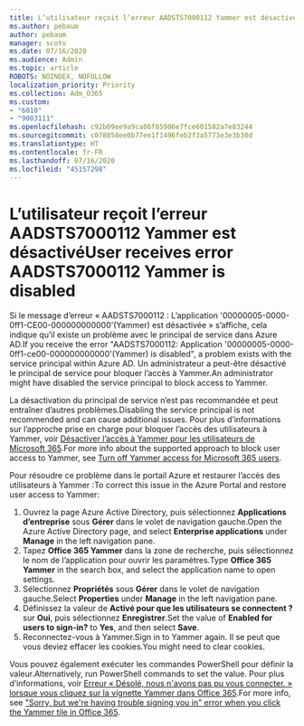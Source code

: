 ```yaml
---
title: L’utilisateur reçoit l’erreur AADSTS7000112 Yammer est désactivé
ms.author: pebaum
author: pebaum
manager: scotv
ms.date: 07/16/2020
ms.audience: Admin
ms.topic: article
ROBOTS: NOINDEX, NOFOLLOW
localization_priority: Priority
ms.collection: Adm_O365
ms.custom:
- "6010"
- "9003111"
ms.openlocfilehash: c92b09ee9a9ca06f85906e7fce601582a7e83244
ms.sourcegitcommit: c078058ee0b77ee1f1496feb2f3a5773e3e3b30d
ms.translationtype: HT
ms.contentlocale: fr-FR
ms.lasthandoff: 07/16/2020
ms.locfileid: "45157298"
---
```

# <a name="user-receives-error-aadsts7000112-yammer-is-disabled"></a><span data-ttu-id="8d2c2-102">L’utilisateur reçoit l’erreur AADSTS7000112 Yammer est désactivé</span><span class="sxs-lookup"><span data-stu-id="8d2c2-102">User receives error AADSTS7000112 Yammer is disabled</span></span>

<span data-ttu-id="8d2c2-103">Si le message d’erreur « AADSTS7000112 : L’application '00000005-0000-0ff1-CE00-000000000000'(Yammer) est désactivée » s’affiche, cela indique qu’il existe un problème avec le principal de service dans Azure AD.</span><span class="sxs-lookup"><span data-stu-id="8d2c2-103">If you receive the error "AADSTS7000112: Application '00000005-0000-0ff1-ce00-000000000000'(Yammer) is disabled", a problem exists with the service principal within Azure AD.</span></span> <span data-ttu-id="8d2c2-104">Un administrateur a peut-être désactivé le principal de service pour bloquer l’accès à Yammer.</span><span class="sxs-lookup"><span data-stu-id="8d2c2-104">An administrator might have disabled the service principal to block access to Yammer.</span></span>

<span data-ttu-id="8d2c2-105">La désactivation du principal de service n’est pas recommandée et peut entraîner d’autres problèmes.</span><span class="sxs-lookup"><span data-stu-id="8d2c2-105">Disabling the service principal is not recommended and can cause additional issues.</span></span> <span data-ttu-id="8d2c2-106">Pour plus d’informations sur l’approche prise en charge pour bloquer l’accès des utilisateurs à Yammer, voir [Désactiver l’accès à Yammer pour les utilisateurs de Microsoft 365](https://docs.microsoft.com/yammer/manage-yammer-users/turn-off-user-access).</span><span class="sxs-lookup"><span data-stu-id="8d2c2-106">For more info about the supported approach to block user access to Yammer, see [Turn off Yammer access for Microsoft 365 users](https://docs.microsoft.com/yammer/manage-yammer-users/turn-off-user-access).</span></span>  

<span data-ttu-id="8d2c2-107">Pour résoudre ce problème dans le portail Azure et restaurer l’accès des utilisateurs à Yammer :</span><span class="sxs-lookup"><span data-stu-id="8d2c2-107">To correct this issue in the Azure Portal and restore user access to Yammer:</span></span>

1.  <span data-ttu-id="8d2c2-108">Ouvrez la page Azure Active Directory, puis sélectionnez **Applications d’entreprise** sous **Gérer** dans le volet de navigation gauche.</span><span class="sxs-lookup"><span data-stu-id="8d2c2-108">Open the Azure Active Directory page, and select **Enterprise applications** under **Manage** in the left navigation pane.</span></span>
3.  <span data-ttu-id="8d2c2-109">Tapez **Office 365 Yammer** dans la zone de recherche, puis sélectionnez le nom de l’application pour ouvrir les paramètres.</span><span class="sxs-lookup"><span data-stu-id="8d2c2-109">Type **Office 365 Yammer** in the search box, and select the application name to open settings.</span></span>
4.  <span data-ttu-id="8d2c2-110">Sélectionnez **Propriétés** sous **Gérer** dans le volet de navigation gauche.</span><span class="sxs-lookup"><span data-stu-id="8d2c2-110">Select **Properties** under **Manage** in the left navigation pane.</span></span>
5.  <span data-ttu-id="8d2c2-111">Définissez la valeur de **Activé pour que les utilisateurs se connectent ?** sur **Oui**, puis sélectionnez **Enregistrer**.</span><span class="sxs-lookup"><span data-stu-id="8d2c2-111">Set the value of **Enabled for users to sign-in?** to **Yes**, and then select **Save**.</span></span>
6.  <span data-ttu-id="8d2c2-112">Reconnectez-vous à Yammer.</span><span class="sxs-lookup"><span data-stu-id="8d2c2-112">Sign in to Yammer again.</span></span> <span data-ttu-id="8d2c2-113">Il se peut que vous deviez effacer les cookies.</span><span class="sxs-lookup"><span data-stu-id="8d2c2-113">You might need to clear cookies.</span></span>

<span data-ttu-id="8d2c2-114">Vous pouvez également exécuter les commandes PowerShell pour définir la valeur.</span><span class="sxs-lookup"><span data-stu-id="8d2c2-114">Alternatively, run PowerShell commands to set the value.</span></span> <span data-ttu-id="8d2c2-115">Pour plus d’informations, voir [Erreur « Désolé, nous n'avons pas pu vous connecter. » lorsque vous cliquez sur la vignette Yammer dans Office 365](https://docs.microsoft.com/yammer/troubleshoot-problems/error-when-click-the-yammer-tile-in-office-365).</span><span class="sxs-lookup"><span data-stu-id="8d2c2-115">For more info, see ["Sorry, but we're having trouble signing you in" error when you click the Yammer tile in Office 365](https://docs.microsoft.com/yammer/troubleshoot-problems/error-when-click-the-yammer-tile-in-office-365).</span></span> 